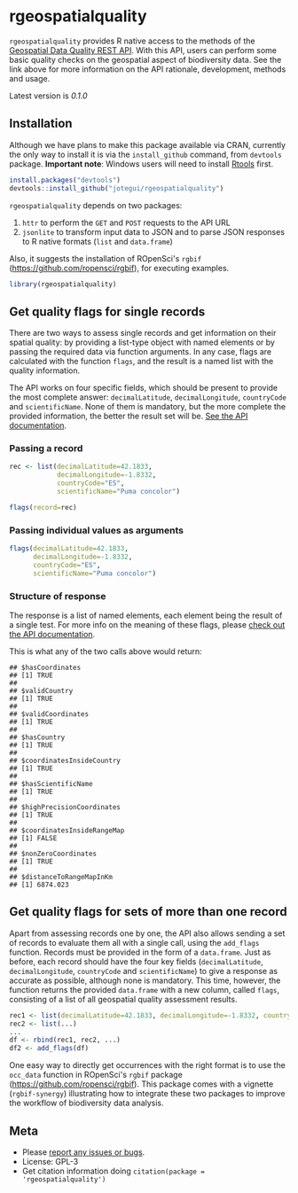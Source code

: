 rgeospatialquality
==================

`rgeospatialquality` provides R native access to the methods of the [Geospatial Data Quality REST API](https://github.com/VertNet/api-geospatial/blob/master/GeospatialQuality.md). With this API, users can perform some basic quality checks on the geospatial aspect of biodiversity data. See the link above for more information on the API rationale, development, methods and usage.

Latest version is *0.1.0*

Installation
------------

Although we have plans to make this package available via CRAN, currently the only way to install it is via the `install_github` command, from `devtools` package. **Important note**: Windows users will need to install [Rtools](http://cran.r-project.org/bin/windows/Rtools/) first.

``` r
install.packages("devtools")
devtools::install_github("jotegui/rgeospatialquality")
```

`rgeospatialquality` depends on two packages:

1.  `httr` to perform the `GET` and `POST` requests to the API URL
2.  `jsonlite` to transform input data to JSON and to parse JSON responses to R native formats (`list` and `data.frame`)

Also, it suggests the installation of ROpenSci's `rgbif` ([<https://github.com/ropensci/rgbif>](https://github.com/ropensci/rgbif)), for executing examples.

``` r
library(rgeospatialquality)
```

Get quality flags for single records
------------------------------------

There are two ways to assess single records and get information on their spatial quality: by providing a list-type object with named elements or by passing the required data via function arguments. In any case, flags are calculated with the function `flags`, and the result is a named list with the quality information.

The API works on four specific fields, which should be present to provide the most complete answer: `decimalLatitude`, `decimalLongitude`, `countryCode` and `scientificName`. None of them is mandatory, but the more complete the provided information, the better the result set will be. [See the API documentation](https://github.com/VertNet/api-geospatial/blob/master/GeospatialQuality.md).

### Passing a record

``` r
rec <- list(decimalLatitude=42.1833,
            decimalLongitude=-1.8332,
            countryCode="ES",
            scientificName="Puma concolor")

flags(record=rec)
```

### Passing individual values as arguments

``` r
flags(decimalLatitude=42.1833,
      decimalLongitude=-1.8332,
      countryCode="ES",
      scientificName="Puma concolor")
```

### Structure of response

The response is a list of named elements, each element being the result of a single test. For more info on the meaning of these flags, please [check out the API documentation](https://github.com/VertNet/api-geospatial/blob/master/GeospatialQuality.md).

This is what any of the two calls above would return:

    ## $hasCoordinates
    ## [1] TRUE
    ## 
    ## $validCountry
    ## [1] TRUE
    ## 
    ## $validCoordinates
    ## [1] TRUE
    ## 
    ## $hasCountry
    ## [1] TRUE
    ## 
    ## $coordinatesInsideCountry
    ## [1] TRUE
    ## 
    ## $hasScientificName
    ## [1] TRUE
    ## 
    ## $highPrecisionCoordinates
    ## [1] TRUE
    ## 
    ## $coordinatesInsideRangeMap
    ## [1] FALSE
    ## 
    ## $nonZeroCoordinates
    ## [1] TRUE
    ## 
    ## $distanceToRangeMapInKm
    ## [1] 6874.023

Get quality flags for sets of more than one record
--------------------------------------------------

Apart from assessing records one by one, the API also allows sending a set of records to evaluate them all with a single call, using the `add_flags` function. Records must be provided in the form of a `data.frame`. Just as before, each record should have the four key fields (`decimalLatitude`, `decimalLongitude`, `countryCode` and `scientificName`) to give a response as accurate as possible, although none is mandatory. This time, however, the function returns the provided `data.frame` with a new column, called `flags`, consisting of a list of all geospatial quality assessment results.

``` r
rec1 <- list(decimalLatitude=42.1833, decimalLongitude=-1.8332, countryCode="ES", scientificName="Puma concolor", ...)
rec2 <- list(...)
...
df <- rbind(rec1, rec2, ...)
df2 <- add_flags(df)
```

One easy way to directly get occurrences with the right format is to use the `occ_data` function in ROpenSci's `rgbif` package ([<https://github.com/ropensci/rgbif>](https://github.com/ropensci/rgbif)). This package comes with a vignette (`rgbif-synergy`) illustrating how to integrate these two packages to improve the workflow of biodiversity data analysis.

Meta
----

-   Please [report any issues or bugs](https://github.com/jotegui/rgeospatialquality/issues).
-   License: GPL-3
-   Get citation information doing `citation(package = 'rgeospatialquality')`

